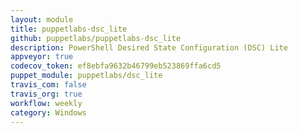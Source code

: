 ```yaml
---
layout: module
title: puppetlabs-dsc_lite
github: puppetlabs/puppetlabs-dsc_lite
description: PowerShell Desired State Configuration (DSC) Lite
appveyor: true
codecov_token: ef8ebfa9632b46799eb523869ffa6cd5
puppet_module: puppetlabs/dsc_lite
travis_com: false
travis_org: true
workflow: weekly
category: Windows
---
```

